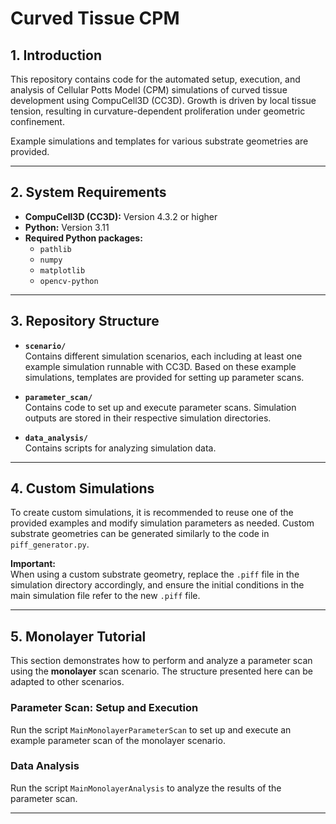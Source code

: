 # Curved Tissue CPM

## 1. Introduction  
This repository contains code for the automated setup, execution, and analysis of Cellular Potts Model (CPM) simulations of curved tissue development using CompuCell3D (CC3D). Growth is driven by local tissue tension, resulting in curvature-dependent proliferation under geometric confinement.

Example simulations and templates for various substrate geometries are provided.

---

## 2. System Requirements

- **CompuCell3D (CC3D):** Version 4.3.2 or higher  
- **Python:** Version 3.11  
- **Required Python packages:**  
  - `pathlib`  
  - `numpy`  
  - `matplotlib`  
  - `opencv-python`

---

## 3. Repository Structure

- **`scenario/`**  
  Contains different simulation scenarios, each including at least one example simulation runnable with CC3D. Based on these example simulations, templates are provided for setting up parameter scans.

- **`parameter_scan/`**  
  Contains code to set up and execute parameter scans. Simulation outputs are stored in their respective simulation directories.

- **`data_analysis/`**  
  Contains scripts for analyzing simulation data.

---

## 4. Custom Simulations

To create custom simulations, it is recommended to reuse one of the provided examples and modify simulation parameters as needed. Custom substrate geometries can be generated similarly to the code in `piff_generator.py`.

**Important:**  
When using a custom substrate geometry, replace the `.piff` file in the simulation directory accordingly, and ensure the initial conditions in the main simulation file refer to the new `.piff` file.

---

## 5. Monolayer Tutorial

This section demonstrates how to perform and analyze a parameter scan using the **monolayer** scan scenario. The structure presented here can be adapted to other scenarios.

### Parameter Scan: Setup and Execution  
Run the script `MainMonolayerParameterScan` to set up and execute an example parameter scan of the monolayer scenario.

### Data Analysis  
Run the script `MainMonolayerAnalysis` to analyze the results of the parameter scan.

---